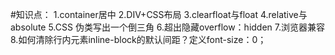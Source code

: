 #知识点：
1.container居中
2.DIV+CSS布局
3.clearfloat与float
4.relative与absolute
5.CSS 伪类写出一个倒三角
6.超出隐藏overflow：hidden
7.浏览器兼容
8.如何清除行内元素inline-block的默认间距？定义font-size：0；